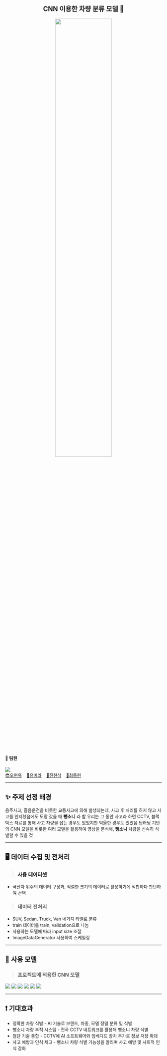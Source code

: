 <h2 align="center"> CNN 이용한 차량 분류 모델 🚗</h2>

<p align="center">
    <img src="https://cdn.discordapp.com/attachments/1291606249141436544/1325709905331486751/cover.png?ex=677cc70f&is=677b758f&hm=af028cdfdb6937e60ddc893a994e7e26b107e252fa6e0556f76ba609146e1bd8&" style="width:60%; height:60%;" />
</p>



#### 🌱 팀원
<a href = "https://ohgiraffers.notion.site/9e6c411ea3db4bc3896afea1560ea61b?pvs=4"><img src="https://img.shields.io/badge/팀 Notion-ffffff?style=flat&logo=Notion&logoColor=black" /></a>   
[😎오현옥](https://github.com/alonee9393)&nbsp;&nbsp;&nbsp;&nbsp;[🐬유미라](https://github.com/raramii)&nbsp;&nbsp;&nbsp;&nbsp;[🦄진현석](https://github.com/culown)&nbsp;&nbsp;&nbsp;&nbsp;[🎸최동현](https://github.com/dh823)&nbsp;&nbsp;&nbsp;&nbsp;&nbsp;


---
## ✨ 주제 선정 배경
음주사고, 졸음운전을 비롯한 교통사고에 의해 발생되는데, 사고 후 처리를 하지 않고 사고를 인지했음에도 도망 갔을 때 **뺑소니** 라 함
우리는 그 동안 사고라 하면 CCTV, 블랙박스 자료를 통해 사고 차량을 잡는 경우도 있었지만 억울한 경우도 있었음
딥러닝 기반의 CNN 모델을 비롯한 여러 모델을 활용하여 영상을 분석해, **뺑소니** 차량을 신속히 식별할 수 있을 것

---

## 🖥️ 데이터 수집 및 전처리

> ### [사용 데이터셋](https://aihub.or.kr/aihubdata/data/view.do?currMenu=115&topMenu=100&aihubDataSe=data&dataSetSn=172)   
- 국산차 위주의 데이터 구성과, 적절한 크기의 데이터로 활용하기에 적합하다 판단하여 선택
> ### 데이터 전처리
- SUV, Sedan, Truck, Van 네가지 라벨로 분류
- train 데이터를 train, validation으로 나눔
- 사용하는 모델에 따라 input size 조절
- ImageDataGenerator 사용하여 스케일링

---
## 👤 사용 모델

> ### 프로젝트에 적용한 CNN 모델

<a href = "https://www.notion.so/ohgiraffers/VGG-aa3fbe441bf54a9e965d7b8be11cba1a"><img src="https://img.shields.io/badge/VGG16-ffffff?style=flat&logo=Notion&logoColor=black" /></a>
<a href = "https://www.notion.so/ohgiraffers/ResNet-a830b33f1b4643aa8aa0544ec4e366d2"><img src="https://img.shields.io/badge/ResNet-ffffff?style=flat&logo=Notion&logoColor=black" /></a>
<a href = "https://www.notion.so/ohgiraffers/InceptionV3-21f0c76b5fa84172b26471e550e79ed5"><img src="https://img.shields.io/badge/InceptionV3-ffffff?style=flat&logo=Notion&logoColor=black" /></a>
<a href = "https://www.notion.so/ohgiraffers/EfficientNetB1-70927442a616436393c9f2450c9b94f5"><img src="https://img.shields.io/badge/EfficientNet-ffffff?style=flat&logo=Notion&logoColor=black" /></a>
<a href = "https://www.notion.so/ohgiraffers/Xception-4755e33445d24d3098471f0b4ba8207e"><img src="https://img.shields.io/badge/Xception-ffffff?style=flat&logo=Notion&logoColor=black" /></a>
<a href = "https://www.notion.so/ohgiraffers/MobileNet-405b034cd90d47b89f85d9522155258e"><img src="https://img.shields.io/badge/MobileNet-ffffff?style=flat&logo=Notion&logoColor=black" /></a>


---

## ❗ 기대효과
- 정확한 차량 식별 - AI 기술로 브랜드, 차종, 모델 정밀 분류 및 식별
- 뺑소니 차량 추적 시스템 - 전국 CCTV 네트워크를 활용해 뺑소니 차량 식별
- 첨단 기술 통합 - CCTV에 AI 소프트웨어와 임베디드 장치 추가로 정보 저장 확대
- 사고 예방과 인식 제고 - 뺑소니 차량 식별 가능성을 알리며 사고 예방 및 사회적 인식 강화
